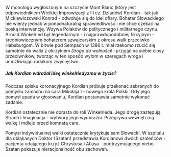 W monologu wygłoszonym na szczycie Mont Blanc (który jest odpowiednikiem Wielkiej Improwizacji z III cz. Dziadów) Kordian - tak jak Mickiewiczowski Konrad - odwołuje się do idei ofiary. Bohater Słowackiego nie wierzy jednak w ponadnaturalną sprawiedliwość i nie chce czekać na boską interwencję. Wzywa Polaków do politycznego i militarnego czynu. Arnold Winkelried był legendarnym - i najprawdopodobniej fikcyjnym - średniowiecznym bohaterem szwajcarskim z okresu walk przeciwko Habsburgom. W bitwie pod Sempach w 1386 r. miał rzekomo rzucić się samotnie do walki z okrzykiem *Droga do wolności!* i przyjąć na siebie ciosy przeciwników, tworząc w ten sposób wyłom w szeregach wroga i umożliwiając rodakom zwycięstwo.

##### Jak Kordian wdrażał ideę winkelriedyzmu w życie?
Podczas spisku koronacyjnego Kordian próbuje przekonać zebranych do pomysłu zamachu na cara Mikołaja I - nowego króla Polski. Gdy jego pomysł upada w głosowaniu, Kordian postanawia samotnie wykonać zadanie.

Kordian ostatecznie nie dorasta do roli Winkelrieda. Jego drogę zastępują Strach i Imaginacja - wytwory jego wyobraźni. Przegrywa wewnętrzną walkę i mdleje przed komnatą cara.

Pomysł indywidualnej walki ostatecznie krytykuje sam Słowacki. W szpitalu dla obłąkanych Doktor (Szatan) przedstawia Kordianowi dwóch szaleńców - pacjenta udającego krzyż Chrystusa i Atlasa - podtrzymującego niebo. Szatan pokazuje nieracjonalność obu zachowań.
